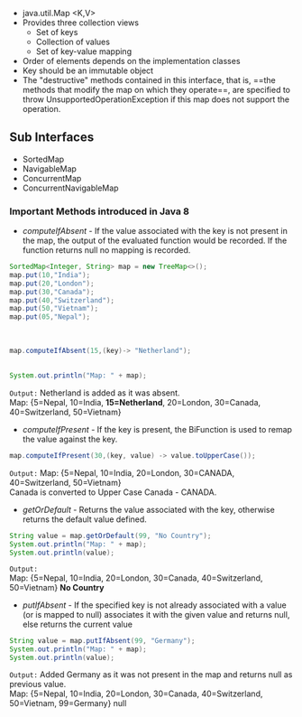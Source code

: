 - java.util.Map <K,V>
- Provides three collection views
	- Set of keys
	- Collection of values
	- Set of key-value mapping
- Order of elements depends on the implementation classes
- Key should be an immutable object
- The "destructive" methods contained in this interface, that is, ==the methods that modify the map on which they operate==, are specified to throw UnsupportedOperationException if this map does not support the operation.

## Sub Interfaces
- SortedMap
- NavigableMap
- ConcurrentMap
- ConcurrentNavigableMap

### Important Methods introduced in Java 8
- *computeIfAbsent* - If the value associated with the key is not present in the map, the output of the evaluated function would be recorded. If the function returns null no mapping is recorded.
```java
SortedMap<Integer, String> map = new TreeMap<>();  
map.put(10,"India");  
map.put(20,"London");  
map.put(30,"Canada");  
map.put(40,"Switzerland");  
map.put(50,"Vietnam");  
map.put(05,"Nepal");  
  
  
  
map.computeIfAbsent(15,(key)-> "Netherland");  
  
  
System.out.println("Map: " + map);
```

`Output:` Netherland is added as it was absent.    
Map: {5=Nepal, 10=India, **15=Netherland**, 20=London, 30=Canada, 40=Switzerland, 50=Vietnam}  
- *computeIfPresent* - If the key is present, the BiFunction is used to remap the value against the key.
```java
map.computeIfPresent(30,(key, value) -> value.toUpperCase());
```

`Output:` Map: {5=Nepal, 10=India, 20=London, 30=CANADA, 40=Switzerland, 50=Vietnam}  
Canada is converted to Upper Case Canada - CANADA.  
- *getOrDefault* - Returns the value associated with the key, otherwise returns the default value defined.
```java
String value = map.getOrDefault(99, "No Country");  
System.out.println("Map: " + map);  
System.out.println(value);
```

`Output:`  
Map: {5=Nepal, 10=India, 20=London, 30=Canada, 40=Switzerland, 50=Vietnam}
**No Country**  
- *putIfAbsent* - If the specified key is not already associated with a value (or is mapped to null) associates it with the given value and returns null, else returns the current value
```java
String value = map.putIfAbsent(99, "Germany");  
System.out.println("Map: " + map);  
System.out.println(value);
```

`Output:` Added Germany as it was not present in the map and returns null as previous value.  
Map: {5=Nepal, 10=India, 20=London, 30=Canada, 40=Switzerland, 50=Vietnam, 99=Germany}
null